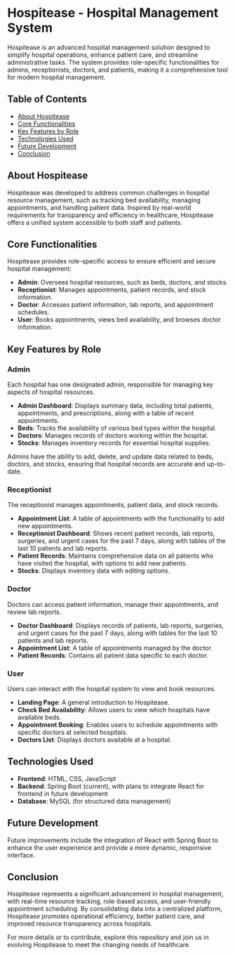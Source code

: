 # Hospitease - Hospital Management System

Hospitease is an advanced hospital management solution designed to simplify hospital operations, enhance patient care, and streamline administrative tasks. The system provides role-specific functionalities for admins, receptionists, doctors, and patients, making it a comprehensive tool for modern hospital management.

## Table of Contents

- [About Hospitease](#about-hospitease)
- [Core Functionalities](#core-functionalities)
- [Key Features by Role](#key-features-by-role)
- [Technologies Used](#technologies-used)
- [Future Development](#future-development)
- [Conclusion](#conclusion)

## About Hospitease

Hospitease was developed to address common challenges in hospital resource management, such as tracking bed availability, managing appointments, and handling patient data. Inspired by real-world requirements for transparency and efficiency in healthcare, Hospitease offers a unified system accessible to both staff and patients.

## Core Functionalities

Hospitease provides role-specific access to ensure efficient and secure hospital management:
- **Admin**: Oversees hospital resources, such as beds, doctors, and stocks.
- **Receptionist**: Manages appointments, patient records, and stock information.
- **Doctor**: Accesses patient information, lab reports, and appointment schedules.
- **User**: Books appointments, views bed availability, and browses doctor information.

## Key Features by Role

### Admin

Each hospital has one designated admin, responsible for managing key aspects of hospital resources.

- **Admin Dashboard**: Displays summary data, including total patients, appointments, and prescriptions, along with a table of recent appointments.
- **Beds**: Tracks the availability of various bed types within the hospital.
- **Doctors**: Manages records of doctors working within the hospital.
- **Stocks**: Manages inventory records for essential hospital supplies.

Admins have the ability to add, delete, and update data related to beds, doctors, and stocks, ensuring that hospital records are accurate and up-to-date.

### Receptionist

The receptionist manages appointments, patient data, and stock records.

- **Appointment List**: A table of appointments with the functionality to add new appointments.
- **Receptionist Dashboard**: Shows recent patient records, lab reports, surgeries, and urgent cases for the past 7 days, along with tables of the last 10 patients and lab reports.
- **Patient Records**: Maintains comprehensive data on all patients who have visited the hospital, with options to add new patients.
- **Stocks**: Displays inventory data with editing options.

### Doctor

Doctors can access patient information, manage their appointments, and review lab reports.

- **Doctor Dashboard**: Displays records of patients, lab reports, surgeries, and urgent cases for the past 7 days, along with tables for the last 10 patients and lab reports.
- **Appointment List**: A table of appointments managed by the doctor.
- **Patient Records**: Contains all patient data specific to each doctor.

### User

Users can interact with the hospital system to view and book resources.

- **Landing Page**: A general introduction to Hospitease.
- **Check Bed Availability**: Allows users to view which hospitals have available beds.
- **Appointment Booking**: Enables users to schedule appointments with specific doctors at selected hospitals.
- **Doctors List**: Displays doctors available at a hospital.

## Technologies Used

- **Frontend**: HTML, CSS, JavaScript
- **Backend**: Spring Boot (current), with plans to integrate React for frontend in future development
- **Database**: MySQL (for structured data management)

## Future Development

Future improvements include the integration of React with Spring Boot to enhance the user experience and provide a more dynamic, responsive interface.

## Conclusion

Hospitease represents a significant advancement in hospital management, with real-time resource tracking, role-based access, and user-friendly appointment scheduling. By consolidating data into a centralized platform, Hospitease promotes operational efficiency, better patient care, and improved resource transparency across hospitals.

For more details or to contribute, explore this repository and join us in evolving Hospitease to meet the changing needs of healthcare.
